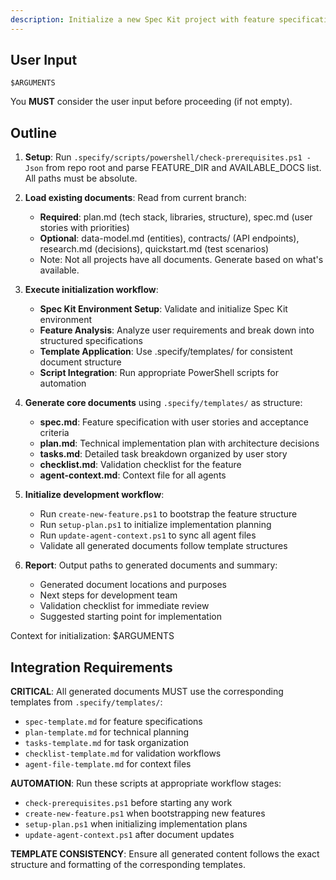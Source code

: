 ```yaml
---
description: Initialize a new Spec Kit project with feature specifications, technical planning, and complete development workflow automation.
---
```


## User Input

```text
$ARGUMENTS
```

You **MUST** consider the user input before proceeding (if not empty).

## Outline

1. **Setup**: Run `.specify/scripts/powershell/check-prerequisites.ps1 -Json` from repo root and parse FEATURE_DIR and AVAILABLE_DOCS list. All paths must be absolute.

2. **Load existing documents**: Read from current branch:
   - **Required**: plan.md (tech stack, libraries, structure), spec.md (user stories with priorities)
   - **Optional**: data-model.md (entities), contracts/ (API endpoints), research.md (decisions), quickstart.md (test scenarios)
   - Note: Not all projects have all documents. Generate based on what's available.

3. **Execute initialization workflow**:
   - **Spec Kit Environment Setup**: Validate and initialize Spec Kit environment
   - **Feature Analysis**: Analyze user requirements and break down into structured specifications
   - **Template Application**: Use .specify/templates/ for consistent document structure
   - **Script Integration**: Run appropriate PowerShell scripts for automation

4. **Generate core documents** using `.specify/templates/` as structure:
   - **spec.md**: Feature specification with user stories and acceptance criteria
   - **plan.md**: Technical implementation plan with architecture decisions
   - **tasks.md**: Detailed task breakdown organized by user story
   - **checklist.md**: Validation checklist for the feature
   - **agent-context.md**: Context file for all agents

5. **Initialize development workflow**:
   - Run `create-new-feature.ps1` to bootstrap the feature structure
   - Run `setup-plan.ps1` to initialize implementation planning
   - Run `update-agent-context.ps1` to sync all agent files
   - Validate all generated documents follow template structures

6. **Report**: Output paths to generated documents and summary:
   - Generated document locations and purposes
   - Next steps for development team
   - Validation checklist for immediate review
   - Suggested starting point for implementation

Context for initialization: $ARGUMENTS

## Integration Requirements

**CRITICAL**: All generated documents MUST use the corresponding templates from `.specify/templates/`:
- `spec-template.md` for feature specifications
- `plan-template.md` for technical planning
- `tasks-template.md` for task organization
- `checklist-template.md` for validation workflows
- `agent-file-template.md` for context files

**AUTOMATION**: Run these scripts at appropriate workflow stages:
- `check-prerequisites.ps1` before starting any work
- `create-new-feature.ps1` when bootstrapping new features
- `setup-plan.ps1` when initializing implementation plans
- `update-agent-context.ps1` after document updates

**TEMPLATE CONSISTENCY**: Ensure all generated content follows the exact structure and formatting of the corresponding templates.